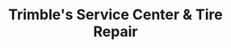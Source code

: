 ---
title: "Trimble's Service Center & Tire Repair"
url: /adairville/trimbles-service-center-and-tire-repair/
shop: tyres
---